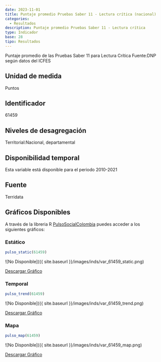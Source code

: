 ```yaml
---
date: 2023-11-01
title: Puntaje promedio Pruebas Saber 11 - Lectura crítica (nacional)
categories:
  - Resultados
description: Puntaje promedio Pruebas Saber 11 - Lectura crítica
type: Indicador
base: 28
tipo: Resultados
--- 
```


Puntaje promedio de las Pruebas Saber 11 para Lectura Crítica
Fuente:DNP según datos del ICFES

## Unidad de medida
Puntos

## Identificador
61459

## Niveles de desagregación
Territorial:Nacional, departamental

## Disponibilidad temporal
Esta variable está disponible para el periodo 2010-2021

## Fuente
Terridata

## Gráficos Disponibles

A través de la libreria R [PulsoSocialColombia](https://github.com/pulsosocialcolombia/PulsoSocialColombia) puedes acceder a los siguientes gráficos:

### Estático

``` R
pulso_static(61459)
```

![No Disponible]({{ site.baseurl }}/images/inds/var_61459_static.png)

<a href='{{ site.baseurl }}/images/inds/var_61459_static.png'>Descargar Gráfico</a>

### Temporal

``` R
pulso_trend(61459)
```

![No Disponible]({{ site.baseurl }}/images/inds/var_61459_trend.png)

<a href='{{ site.baseurl }}/images/inds/var_61459_trend.png'>Descargar Gráfico</a>

### Mapa

``` R
pulso_map(61459)
```

![No Disponible]({{ site.baseurl }}/images/inds/var_61459_map.png)

<a href='{{ site.baseurl }}/images/inds/var_61459_map.png'>Descargar Gráfico</a>